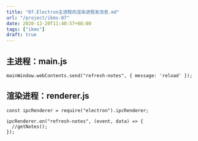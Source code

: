 ```yaml
---
title: "07.Electron主进程向渲染进程发消息.md"
url: "/project/ikms-07"
date: 2020-12-20T11:40:57+08:00
tags: ["ikms"]
draft: true
---
```


## 主进程：main.js

```
mainWindow.webContents.send("refresh-notes", { message: 'reload' });
```

## 渲染进程：renderer.js

```
const ipcRenderer = require("electron").ipcRenderer;

ipcRenderer.on("refresh-notes", (event, data) => {
  //getNotes();
});
```